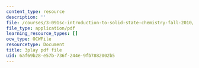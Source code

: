 ```yaml
---
content_type: resource
description: ''
file: /courses/3-091sc-introduction-to-solid-state-chemistry-fall-2010/6af69b28e57b736f244e9fb7882002b5_Fg78tInX5Vg.pdf
file_type: application/pdf
learning_resource_types: []
ocw_type: OCWFile
resourcetype: Document
title: 3play pdf file
uid: 6af69b28-e57b-736f-244e-9fb7882002b5
---
```

